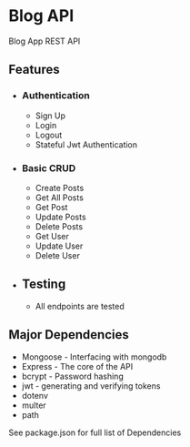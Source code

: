 # Blog API

Blog App REST API

## Features
- ### Authentication
    - Sign Up
    - Login 
    - Logout
    - Stateful Jwt Authentication
- ### Basic CRUD
    - Create Posts
    - Get All Posts
    - Get Post
    - Update Posts
    - Delete Posts
    - Get User
    - Update User
    - Delete User

- ## Testing
    - All endpoints are tested

## Major Dependencies
- Mongoose - Interfacing with mongodb 
- Express - The core of the API
- bcrypt - Password hashing
- jwt - generating and verifying tokens
- dotenv
- multer
- path

See package.json for full list of Dependencies
